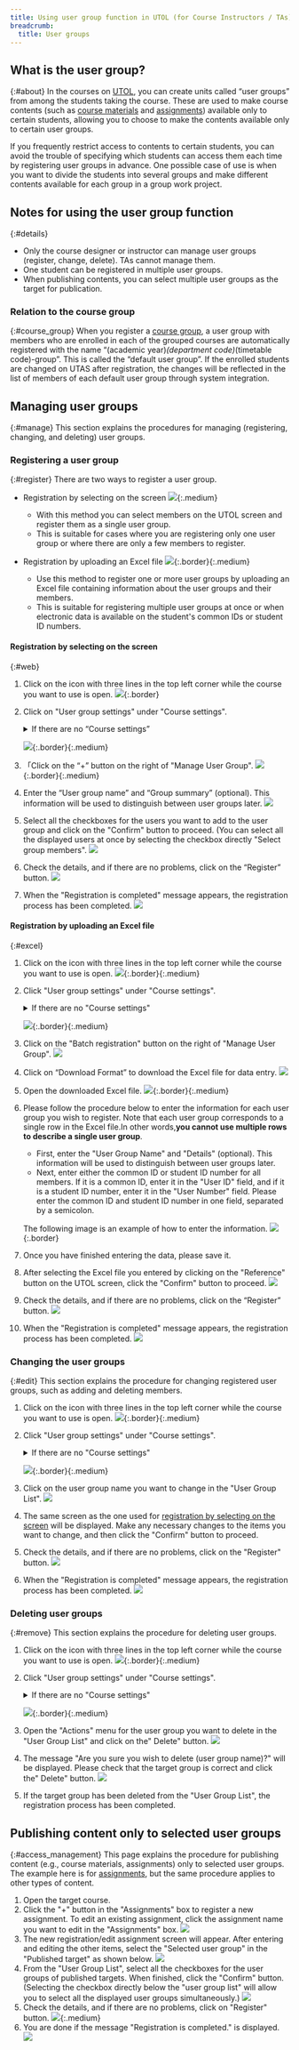 ```yaml
---
title: Using user group function in UTOL (for Course Instructors / TAs)
breadcrumb:
  title: User groups
---
```


## What is the user group?
{:#about}
In the courses on [UTOL](../../../), you can create units called “user groups” from among the students taking the course. These are used to make course contents (such as [course materials](../../materials/) and [assignments](../../assignments/)) available only to certain students, allowing you to choose to make the contents available only to certain user groups.

If you frequently restrict access to contents to certain students, you can avoid the trouble of specifying which students can access them each time by registering user groups in advance. One possible case of use is when you want to divide the students into several groups and make different contents available for each group in a group work project.

## Notes for using the user group function
{:#details}
- Only the course designer or instructor can manage user groups (register, change, delete). TAs cannot manage them.
- One student can be registered in multiple user groups.
- When publishing contents, you can select multiple user groups as the target for publication.

### Relation to the course group
{:#course_group}
When you register a [course group](/utol/lecturers/settings/course_group/), a user group with members who are enrolled in each of the grouped courses are automatically registered with the name “(academic year)_(department code)_(timetable code)-group”. This is called the “default user group”. If the enrolled students are changed on UTAS after registration, the changes will be reflected in the list of members of each default user group through system integration.

## Managing user groups
{:#manage}
This section explains the procedures for managing (registering, changing, and deleting) user groups.

### Registering a user group
{:#register}
There are two ways to register a user group.

- Registration by selecting on the screen
![](register_web.png){:.medium}
    - With this method you can select members on the UTOL screen and register them as a single user group.
    - This is suitable for cases where you are registering only one user group or where there are only a few members to register.

- Registration by uploading an Excel file
![](register_excel.png){:.border}{:.medium}
    - Use this method to register one or more user groups by uploading an Excel file containing information about the user groups and their members.
    - This is suitable for registering multiple user groups at once or when electronic data is available on the student's common IDs or student ID numbers.

#### Registration by selecting on the screen
{:#web}
1. Click on the icon with three lines in the top left corner while the course you want to use is open.
![](sidebar.png){:.border}
1. Click on "User group settings" under "Course settings".
    <details>
    <summary>If there are no “Course settings”</summary>
        You may not have <a href=#details>the authority required to manage user groups</a>. If you consider it necessary, please consult the course instructor about <a href=/utol/lecturers/settings/course_participants/>granting the authority</a>.
    </details>

    ![](sidebar_ug.png){:.border}{:.medium}
1. 「Click on the “+” button on the right of "Manage User Group".
![](ug_manage_plus.png){:.border}{:.medium}
1. Enter the “User group name” and “Group summary” (optional). This information will be used to distinguish between user groups later.
![](label.png)
1. Select all the checkboxes for the users you want to add to the user group and click on the "Confirm" button to proceed. (You can select all the displayed users at once by selecting the checkbox directly "Select group members".
![](checkboxes.png)
1. Check the details, and if there are no problems, click on the “Register” button.
![](confirm.png)
1. When the "Registration is completed" message appears, the registration process has been completed.
![](finished.png)

#### Registration by uploading an Excel file
{:#excel}
1. Click on the icon with three lines in the top left corner while the course you want to use is open.
![](sidebar.png){:.border}{:.medium}
1. Click "User group settings" under "Course settings".
    <details>
    <summary>If there are no "Course settings"</summary>
        You may not have <a href=#details>the authority required to manage user groups</a>. If you consider it necessary, please consult the course instructor about <a href=/utol/lecturers/settings/course_participants/>granting the authority</a>.
    </details>

    ![](sidebar_ug.png){:.border}{:.medium}
1. Click on the "Batch registration" button on the right of "Manage User Group".
![](ug_manage_whole.png)
1. Click on “Download Format” to download the Excel file for data entry.
![](format_download.png)
1. Open the downloaded Excel file.
![](register_excel.png){:.border}{:.medium}
1. Please follow the procedure below to enter the information for each user group you wish to register. Note that each user group corresponds to a single row in the Excel file.In other words,**you cannot use multiple rows to describe a single user group**.
    - First, enter the "User Group Name" and "Details" (optional). This information will be used to distinguish between user groups later.
    - Next, enter either the common ID or student ID number for all members. If it is a common ID, enter it in the "User ID" field, and if it is a student ID number, enter it in the "User Number" field. Please enter the common ID and student ID number in one field, separated by a semicolon.
  
    The following image is an example of how to enter the information.
![](sample.png){:.border}
1. Once you have finished entering the data, please save it.
1. After selecting the Excel file you entered by clicking on the "Reference" button on the UTOL screen, click the "Confirm" button to proceed.
![](browse.png)
1. Check the details, and if there are no problems, click on the “Register” button.
![](confirm_excel.png)
1. When the "Registration is completed" message appears, the registration process has been completed.
![](finished.png)

### Changing the user groups
{:#edit}
This section explains the procedure for changing registered user groups, such as adding and deleting members.
1. Click on the icon with three lines in the top left corner while the course you want to use is open.
![](sidebar.png){:.border}{:.medium}
1. Click "User group settings" under "Course settings".
    <details>
    <summary>If there are no "Course settings"</summary>
         You may not have <a href=#details>the authority required to manage user groups</a>. If you consider it necessary, please consult the course instructor about <a href=/utol/lecturers/settings/course_participants/>granting the authority</a>.
    </details>

    ![](sidebar_ug.png){:.border}{:.medium}
1. Click on the user group name you want to change in the "User Group List".
![](fix.png)
1. The same screen as the one used for [registration by selecting on the screen](#web) will be displayed. Make any necessary changes to the items you want to change, and then click the "Confirm" button to proceed.
1. Check the details, and if there are no problems, click on the "Register" button.
![](confirm.png)
1. When the "Registration is completed" message appears, the registration process has been completed.
![](finished.png)

### Deleting user groups
{:#remove}
This section explains the procedure for deleting user groups.
1. Click on the icon with three lines in the top left corner while the course you want to use is open.
![](sidebar.png){:.border}{:.medium}
1. Click "User group settings" under "Course settings".
    <details>
    <summary>If there are no "Course settings"</summary>
         You may not have <a href=#details>the authority required to manage user groups</a>. If you consider it necessary, please consult the course instructor about <a href=/utol/lecturers/settings/course_participants/>granting the authority</a>.
    </details>

    ![](sidebar_ug.png){:.border}{:.medium}
1. Open the "Actions" menu for the user group you want to delete in the "User Group List" and click on the" Delete" button.
![](del.png)
1. The message "Are you sure you wish to delete (user group name)?" will be displayed. Please check that the target group is correct and click the" Delete" button.
![](confirm_del.png)
1. If the target group has been deleted from the "User Group List",  the registration process has been completed.

## Publishing content only to selected user groups
{:#access_management}
This page explains the procedure for publishing content (e.g., course materials, assignments) only to selected user groups. The example here is for [assignments](/utol/lecturers/assignments/), but the same procedure applies to other types of content.
1. Open the target course.
1. Click the "+" button in the "Assignments" box to register a new assignment. To edit an existing assignment, click the assignment name you want to edit in the "Assignments" box.
![](assignments.png)
1. The new registration/edit assignment screen will appear. After entering and editing the other items, select the "Selected user group" in the "Published target" as shown below.
![](selected_ug.png)
1. From the "User Group List", select all the checkboxes for the user groups of published targets. When finished, click the "Confirm" button. (Selecting the checkbox directly below the "user group list" will allow you to select all the displayed user groups simultaneously.)
![](assignments_ug_checkboxes.png)
1. Check the details, and if there are no problems, click on "Register" button.
![](confirm_assignments.png){:.medium}
1. You are done if the message "Registration is completed." is displayed.
![](finished.png)
